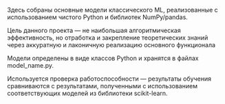 Здесь собраны основные модели классического ML, реализованные с использованием чистого Python и библиотек NumPy/pandas.

Цель данного проекта —  не наибольшая алгоритмическая эффективность, но отработка и закрепление теоретических знаний через аккуратную и лаконичную реализацию основного функционала

Модели определены в виде классов Python и хранятся в файлах model_name.py. 

Используется проверка работоспособности — результаты обучения сравниваются с результатами, полученными с использованием соответствующих моделей из библиотеки scikit-learn. 
